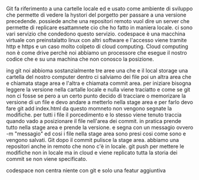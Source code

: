 Git fa riferimento a una cartelle locale ed e usato come ambiente di sviluppo che permette di vedere la hystori del porgetto per passare a una versione precedende. possiede anche una repositori remoto vuol dire un server che permette di replicare esattamnete cio che ho fatto in maniera locale. ci sono vari servizio che condedono questo servizio. codespace è  una macchina virtuale con preinstalatto linux con altri software e l'accesso viene tramite http e https e un caso molto colpeto di cloud computing.
Cloud computing non è come drive perchè noi abbiamo un processore che esegue il nostro codice che e su una machina che non conosco la posizione. 

ing git noi abbioma sostanzialmente tre aree una che e il local storage una cartella del nostro computer dentro ci salviamo dei file poi un altra area che e chiamata stage area e l'altra e chiamata commit area.
per iniziare bisogna leggere la versione nella cartalle locale e nulla viene traciatto e come se git non ci fosse se pero a un certo punto decido di tracciare o memorizare la versione di un file e devo andare a metterlo nella stage area e per farlo devo fare git add index.html da questo momneto non vengono segnate la modifiche. per tutti i file il porcedimento e lo stesso viene tenuto traccia quando vado a posizionare il file nell'area dei commit. in pratica prende tutto nella stage area e prende la versione. e segna con un messagio ovvero -m "messagio" ed cosi i file nella stage area sono presi cosi come sono e vengono salvati. Git dopo il commit pulisce la stage area. abbiamo una repositori anche in remoto che nono c'è in locale. 
git push per mettere le modifiche non in locale ma in cloud e viene replicato tutta la storia dei commit se non viene specificato.

codespace non centra niente con git e solo una featur aggiuntiva